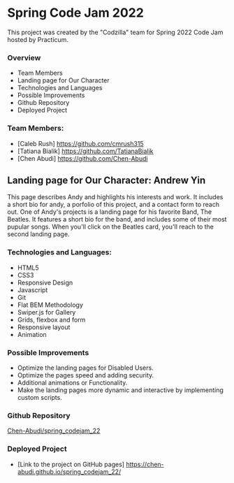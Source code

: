 # Spring Code Jam 2022
This project was created by the "Codzilla" team for Spring 2022 Code Jam hosted by Practicum.

### Overview

- Team Members
- Landing page for Our Character
- Technologies and Languages
- Possible Improvements
- Github Repository
- Deployed Project

### Team Members:

- [Caleb Rush] https://github.com/cmrush315
- [Tatiana Bialik] https://github.com/TatianaBialik
- [Chen Abudi] https://github.com/Chen-Abudi

## Landing page for Our Character: Andrew Yin

This page describes Andy and highlights his interests and work. It includes a short bio for andy, a porfolio of this project, and a contact form to reach out. One of Andy's projects is a landing page for his favorite Band, The Beatles. It features a short bio for the band, and includes some of their most pupular songs.
When you'll click on the Beatles card, you'll reach to the second landing page.

### Technologies and Languages:

- HTML5
- CSS3
- Responsive Design
- Javascript
- Git
- Flat BEM Methodology
- Swiper.js for Gallery
- Grids, flexbox and form
- Responsive layout
- Animation

### Possible Improvements

- Optimize the landing pages for Disabled Users.
- Optimize the pages speed and adding security.
- Additional animations or Functionality.
- Make the landing pages more dynamic and interactive by implementing custom scripts.

### Github Repository

[Chen-Abudi/spring_codejam_22](https://github.com/Chen-Abudi/spring_codejam_22)

### Deployed Project

- [Link to the project on GitHub pages] https://chen-abudi.github.io/spring_codejam_22/
